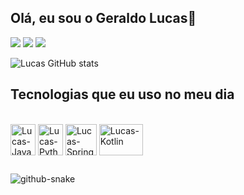 ## Olá, eu sou o Geraldo Lucas👋

<div> 
  
  <a href="https://instagram.com/cod.glima?igshid=ZDdkNTZiNTM=" target="_blank"><img src="https://img.shields.io/badge/-Instagram-%23E4405F?style=for-the-badge&logo=instagram&logoColor=white" target="_blank"></a>
  <a href = "mailto:lucas3denator@gmail.com"><img src="https://img.shields.io/badge/-Gmail-%23333?style=for-the-badge&logo=gmail&logoColor=white" target="_blank"></a>
  <a href="https://www.linkedin.com/in/lucas-lima-934b44100/" target="_blank"><img src="https://img.shields.io/badge/-LinkedIn-%230077B5?style=for-the-badge&logo=linkedin&logoColor=white" target="_blank"></a> 
  
</div>

![Lucas GitHub stats](https://github-readme-stats.vercel.app/api?username=llucasgerald&show_icons=true&theme=gruvbox&count_private=true)


## Tecnologias que eu uso no meu dia

<div style="display: inline_block"><br>
  <img align="center" alt="Lucas-Java" height="50" width="40" src="https://cdn.jsdelivr.net/gh/devicons/devicon/icons/java/java-original-wordmark.svg" />
  <img align="center" alt="Lucas-Python" height="50" width="40" src="https://cdn.jsdelivr.net/gh/devicons/devicon/icons/python/python-original-wordmark.svg" />
  <img align="center" alt="Lucas-Spring" height="50" width="50" src="https://cdn.jsdelivr.net/gh/devicons/devicon/icons/spring/spring-original-wordmark.svg" />
  <img align="center" alt="Lucas-Kotlin" height="50" width="70" src="https://cdn.jsdelivr.net/gh/devicons/devicon/icons/kotlin/kotlin-original-wordmark.svg" />
</div>

  ##
  
  <picture>
  <source media="(prefers-color-scheme: dark)" srcset="github-snake-dark.svg" />
  <source media="(prefers-color-scheme: light)" srcset="github-snake.svg" />
  <img alt="github-snake" src="github-snake.svg" />
</picture>
  

